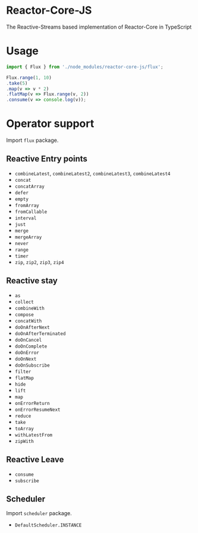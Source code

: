 # Reactor-Core-JS

The Reactive-Streams based implementation of Reactor-Core in TypeScript

# Usage

```javascript
import { Flux } from './node_modules/reactor-core-js/flux';

Flux.range(1, 10)
.take(5)
.map(v => v * 2)
.flatMap(v => Flux.range(v, 2))
.consume(v => console.log(v));
```

# Operator support

Import `flux` package.

## Reactive Entry points

  - `combineLatest`, `combineLatest2`, `combineLatest3`, `combineLatest4`
  - `concat`
  - `concatArray`
  - `defer`
  - `empty`
  - `fromArray`
  - `fromCallable`
  - `interval`
  - `just`
  - `merge`
  - `mergeArray`
  - `never`
  - `range`
  - `timer`
  - `zip`, `zip2`, `zip3`, `zip4`

## Reactive stay

  - `as`
  - `collect`
  - `combineWith`
  - `compose`
  - `concatWith`
  - `doOnAfterNext`
  - `doOnAfterTerminated`
  - `doOnCancel`
  - `doOnComplete`
  - `doOnError`
  - `doOnNext`
  - `doOnSubscribe`
  - `filter`
  - `flatMap`
  - `hide`
  - `lift`
  - `map`
  - `onErrorReturn`
  - `onErrorResumeNext`
  - `reduce`
  - `take`
  - `toArray`
  - `withLatestFrom`
  - `zipWith`

## Reactive Leave

  - `consume`
  - `subscribe`

## Scheduler

Import `scheduler` package.

  - `DefaultScheduler.INSTANCE`